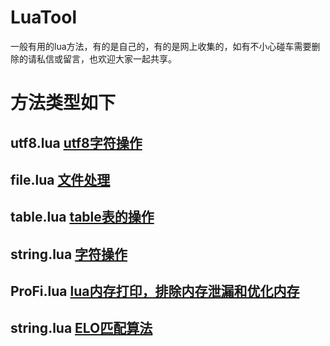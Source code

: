 # LuaTool
一般有用的lua方法，有的是自己的，有的是网上收集的，如有不小心碰车需要删除的请私信或留言，也欢迎大家一起共享。    
# 方法类型如下
## utf8.lua [utf8字符操作](https://github.com/biganans/LuaTool/blob/master/code/utf8.lua)        
## file.lua [文件处理](https://github.com/biganans/LuaTool/blob/master/code/file.lua)    
## table.lua [table表的操作](https://github.com/biganans/LuaTool/blob/master/code/table.lua)
## string.lua [字符操作](https://github.com/biganans/LuaTool/blob/master/code/string.lua)   
## ProFi.lua [lua内存打印，排除内存泄漏和优化内存](https://github.com/biganans/LuaTool/blob/master/code/ProFi.lua)   
## string.lua [ELO匹配算法](https://github.com/biganans/LuaTool/blob/master/code/ELO.lua)  
